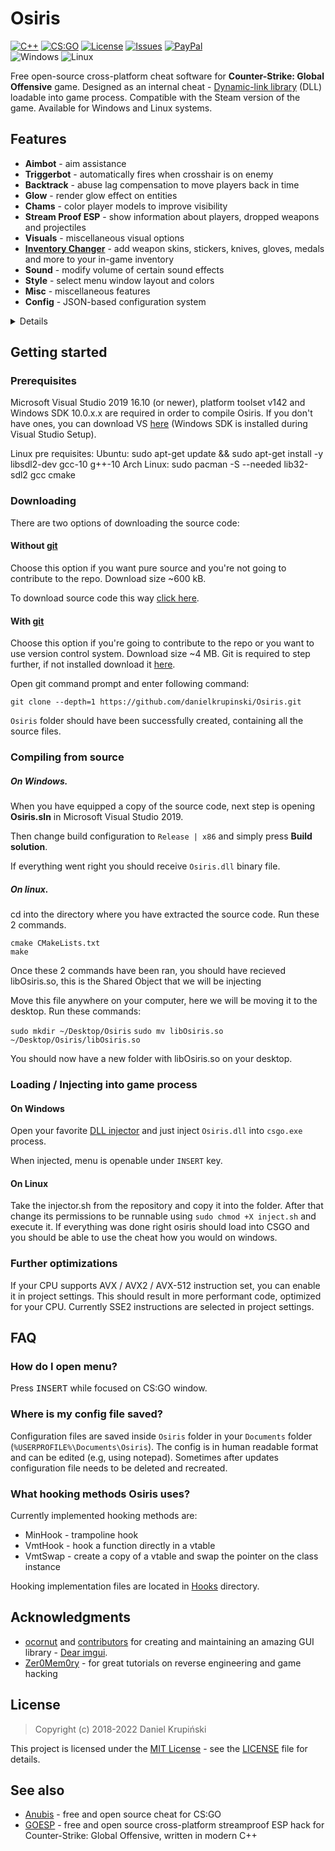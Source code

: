 # Osiris 
[![C++](https://img.shields.io/badge/language-C%2B%2B-%23f34b7d.svg?style=plastic)](https://en.wikipedia.org/wiki/C%2B%2B) 
[![CS:GO](https://img.shields.io/badge/game-CS%3AGO-yellow.svg?style=plastic)](https://store.steampowered.com/app/730/CounterStrike_Global_Offensive/) 
[![License](https://img.shields.io/github/license/danielkrupinski/Osiris.svg?style=plastic)](LICENSE)
[![Issues](https://img.shields.io/github/issues/danielkrupinski/Osiris.svg?style=plastic)](https://github.com/danielkrupinski/Osiris/issues)
[![PayPal](https://img.shields.io/badge/donate-PayPal-104098.svg?style=plastic&logo=PayPal)](https://paypal.me/DanielK19)
<br>![Windows](https://github.com/danielkrupinski/Osiris/workflows/Windows/badge.svg?branch=master&event=push)
![Linux](https://github.com/danielkrupinski/Osiris/workflows/Linux/badge.svg?branch=master&event=push)

Free open-source cross-platform cheat software for **Counter-Strike: Global Offensive** game. Designed as an internal cheat - [Dynamic-link library](https://en.wikipedia.org/wiki/Dynamic-link_library) (DLL) loadable into game process. Compatible with the Steam version of the game. Available for Windows and Linux systems.

## Features
*   **Aimbot** - aim assistance
*   **Triggerbot** - automatically fires when crosshair is on enemy
*   **Backtrack** - abuse lag compensation to move players back in time
*   **Glow** - render glow effect on entities
*   **Chams** - color player models to improve visibility
*   **Stream Proof ESP** - show information about players, dropped weapons and projectiles
*   **Visuals** - miscellaneous visual options
*   [**Inventory Changer**](Source/InventoryChanger/) - add weapon skins, stickers, knives, gloves, medals and more to your in-game inventory
*   **Sound** - modify volume of certain sound effects
*   **Style** - select menu window layout and colors
*   **Misc** - miscellaneous features
*   **Config** - JSON-based configuration system

<details>

*   **Aimbot** - aim assistance
    *   **Enabled** - on / off master switch
    *   **On key \[ key \]** - aimbot works only when chosen key is being held
    *   **Aimlock** - brings your aim to the target (affected by Smooth).
    *   **Silent** - aimbot is not visible on your screen (client-sided only)
    *   **Friendly fire** - treat allies as enemies
    *   **Visible only** - aim only on visible players
    *   **Scoped only** - aimbot works only when using scope (applies only to sniper rifles)
    *   **Ignore flash** - ignore flashbang i.e. aim when local player is flashed
    *   **Ignore smoke** - ignore smoke i.e. aim when target is in smoke
    *   **Auto shot** - shoot automatically when target found
    *   **Auto scope** - automatically scopes sniper rifle before shooting
    *   **Bone** - bone which aimbot aims at
    *   **Fov** - field-of-view which aimbot operates \[*0*-*255*\]
    *   **Smooth** - smooth aimbot movement in order to seem more human-like
    *   **Max aim inaccuracy** - maximum weapon inaccuracy allowing aimbot to run, lowering this value will e.g. disable aimbot while jumping or running

*   **Triggerbot** - automatically fires when crosshair is on enemy
    *   **Enabled** - on / off master switch
    *   **On key \[ key \]** - triggerbot works only when chosen key is being held
    *   **Friendly fire** - treat allies as enemies
    *   **Scoped only** - triggerbot works only when using scope (applies only to sniper rifles)
    *   **Ignore flash** - ignore flashbang i.e. shoot when local player is flashed
    *   **Ignore smoke** - ignore smoke i.e. shoot when target is in smoke
    *   **Hitgroup** - body parts on which triggerbot works
    *   **Shot delay** - delay time in ms (milliseconds)
    *   **Min damage** - minimal damage to fire.

*   **Backtrack** - abuse lag compensation in order to move players back in time
    *   **Enabled** - on / off master switch
    *   **Ignore smoke** - ignore smoke i.e. backtrack when target is in smoke
    *   **Time limit** - limit the backtracking window \[*1*-*200*ms\]

*   **Glow** - render glow effect on entities

    *Allies, Enemies, Planting (player planting bomb), Defusing (player defusing bomb), Local player, Weapons (dropped weapons), C4, Planted C4, Chickens, Defuse kits, Projectiles, Hostages, Ragdolls* **/** *All, Visible, Occluded*

    *   **Enabled** - on / off master switch
    *   **Health based** - color is based on player's hp
    *   **Color** - glow color in rgba format
    *   **Style** - glow style { `Default`, `Rim3d`, `Edge`, `Edge Pulse` }

*   **Chams** - color player models to improve visibility

    *Allies, Enemies, Planting (player planting bomb), Defusing (player defusing bomb), Local player, Weapons (dropped weapons), Hands (view model hands), Backtrack (requires backtrack to be enabled), Sleeves (view model)* **/** *All, Visible, Occluded*
    *   **Enabled** - on / off master switch
    *   **Health based** - color is based on player's hp
    *   **Blinking** - change transparency frequently
    *   **Material** - material applied to model { `Normal`, `Flat`, `Animated`, `Platinum`, `Glass`, `Chrome`, `Crystal`, `Silver`, `Gold`, `Plastic`, `Glow` }
    *   **Wireframe** - render triangle mesh instead of solid material
    *   **Cover** - draw chams material on top of the original material instead of overriding it
    *   **Ignore-Z** - draw material through walls

*   **ESP** - show additional information about players and game world
    1.  *Allies, Enemies*
        *   *All, Visible, Occluded*

    2.  *Weapons*

    3.  *Projectiles*
        *   *Flashbang, HE Grenade, Breach Charge, Bump Mine, Decoy Grenade, Molotov, TA Grenade, Smoke Grenade, Snowball*

    4.  *Danger Zone*
        *   *Sentries, Drones, Cash, Cash Dufflebag, Pistol Case, Light Case, Heavy Case, Explosive Case, Tools Case, Full Armor, Armor, Helmet, Parachute, Briefcase, Tablet Upgrade, ExoJump, Ammobox, Radar Jammer*

    *   **Enabled** - on / off master switch
    *   **Font** - esp text font
    *   **Snaplines** - draw snapline to player
    *   **Eye traces** - draw player eye traces (shows where player looks)
    *   **Box** - draw 2D box over player model
    *   **Name** - draw player name
    *   **Health** - draw player health
    *   **Health bar** - draw rectangle indicating player health
    *   **Armor** - draw player armor
    *   **Armor bar** - draw rectangle indicating player armor
    *   **Money** - draw player money
    *   **Head dot** - draw dot on player's head
    *   **Active Weapon** - draw player equipped weapon

*   **Visuals** - miscellaneous visual options
    *   **Disable post-processing** - disable post-processing effects in order to increase FPS
    *   **Inverse ragdoll gravity** - inverse gravitational acceleration on falling player ragdoll corpse (during death sequence)
    *   **No fog** - remove fog from map for better visibility
    *   **No 3d sky** - remove 3d skybox from map - increases FPS
    *   **No visual recoil** - remove visual recoil punch effect
    *   **No hands** - remove arms / hands model from first-person view
    *   **No sleeves** - remove sleeves model from first-person view
    *   **No weapons** - remove weapons model from first-person view
    *   **No smoke** - remove smoke grenade effect
    *   **No blur** - remove blur
    *   **No scope overlay** - remove black overlay while scoping
    *   **No grass** - remove grass from map in Danger Zone mode (`dz_blacksite` and `dz_sirocco` maps)
    *   **No shadows** - disable dynamic shadows
    *   **Wireframe smoke** - render smoke skeleton instead of particle effect
    *   **Zoom \[ key \]** - enable zoom on unzoomable weapons
    *   **Thirdperson** - thirdperson view
    *   **Thirdperson distance** - camera distance in thirdperson view
    *   **View model FOV** - change view model FOV \[*-60*-*0*-*60*\] (0 - actual view model, negative values - decreased view model, positive values - increased view model)
    *   **FOV** - change view FOV \[*-60*-*0*-*60*\] (0 - actual view fov, negative values - decreased, positive values - increased)
    *   **Far Z** - far clipping range, useful after disabling fog on large maps (e.g `dz_sirocco`) to render distant buildings
    *   **Flash reduction** - reduces flashbang grenade effect \[*0*-*100*%\] (0 - full flash, 100 - no flash)
    *   **Brightness** - control game brightness \[*0.0*-*1.0*\]
    *   **Skybox** - change sky(box)
    *   **World color** - set world material ambient light color
    *   **Deagle spinner** - play "spinning" inspect animation when holding Deagle
    *   **Screen effect** - screenspace effect - *Drone cam, Drone cam with noise, Underwater, Healthboost, Dangerzone*
    *   **Hit effect** - show screen effect on enemy hit
    *   **Hit marker** - show a cross detail on enemy hit

*   **Inventory Changer** - add weapon skins, stickers, knives, gloves, medals and more to your in-game inventory

*   **Sound** - modify volume of certain sound effects
    *   **Chicken volume** - volume of chicken sounds

    *Local player, Allies, Enemies*
    *   **Master volume** - overall volume of sounds emitted by player
    *   **Headshot volume** - volume of headshot sound (when player gets headshoted)
    *   **Weapon volume** - volume of player weapon shots
    *   **Footstep volume** - volume of player footsteps

*   **Misc** - miscellaneous features
    *   **Menu key \[ key \]** - menu toggle key

    *   **Menu style** - menu style toggle (*Classic* **/** *One window*)

    *   **Menu colors** - menu color theme (*Dark **/** Light **/** Classic*)

    *   **Anti AFK kick** - avoid auto-kick by server for inactivity

    *   **Auto strafe** - automatically strafe in air following mouse movement

    *   **Bunny hop** - automatically simulate space bar press / release while jump button is being held; increases movement speed

    *   **Clan tag** - set custom clan tag

    *   **Animated clan tag** - animate clan tag

    *   **Fast duck** - remove crouch delay

    *   **Sniper crosshair** - draw crosshair while holding sniper rifle

    *   **Recoil crosshair** - crosshair follows recoil pattern

    *   **Auto pistol** - fire pistols like automatic rifles

    *   **Auto reload** - automatically reload if weapon has empty clip

    *   **Auto accept** - automatically accept competitive match

    *   **Radar hack** - show enemies positions on radar

    *   **Reveal ranks** - show player ranks in scoreboard in competitive modes

    *   **Reveal money** - show enemies' money in scoreboard

    *   **Spectator list** - show nicknames of players spectating you

    *   **Watermark** - show cheat name in the upper-left screen corner and fps & ping in the upper-right corner

    *   **Offscreen Enemies** - draw circles on the screen indicating that there are enemies behind us

    *   **Fix animation LOD** - fix aimbot inaccuracy for players behind local player

    *   **Fix bone matrix** - correct client bone matrix to be closer to server one

    *   **Disable model occlusion** - draw player models even if they are behind thick walls

    *   **Kill message** - print message to chat after killing an enemy

    *   **Name stealer** - mimic other players names

    *   **Custom clantag** - set a custom clantag

    *   **Fast plant** - plants bomb on bombsite border, when holding <kbd>LMB</kbd> or <kbd>E</kbd> key

    *   **Fast Stop** - stops the player faster than normal

    *   **Quick reload** - perform quick weapon switch during reload for faster reload

    *   **Prepare revolver \[ key \]** - keep revolver cocked, optionally on key

    *   **Fix tablet signal** - allow use tablet on underground (dangerzone)

    *   **Hit Sound** - sound emitted when hurting enemy

    *   **Chocked packets** - length of sequence of chocked ticks

    *   **Max angle delta** - maximum viewangles change per tick

    *   **Aspect Ratio** - allows you to change the aspect ratio

    *   **Purchase List** - show the purchased equipment by enemies.

    *   **Reportbot** - automatically report players on server for cheating or other abusive actions
        *   **Enabled** - on / off master switch
        *   **Target** - report target *Enemies/Allies/All*
        *   **Delay** - delay between reports, in seconds
        *   **Aimbot** - report for aim assistance
        *   **Wallhack** - report for visual assistance
        *   **Other** - report for other assistance
        *   **Griefing** - report for griefing
        *   **Abusive Communications** - report for abusive communications

    *   **Unhook** - unload cheat

*   **Config** - JSON-based configuration system
    *   **Create config** - create new configuration file
    *   **Reset config** - restore default configuration settings (does not touch saved configuration)
    *   **Load selected** - load selected configuration file
    *   **Save selected** - save selected configuration file
    *   **Delete selected** - delete selected configuration file
    *   **Reload configs** - reload configs list
</details>

## Getting started

### Prerequisites
Microsoft Visual Studio 2019 16.10 (or newer), platform toolset v142 and Windows SDK 10.0.x.x are required in order to compile Osiris. If you don't have ones, you can download VS [here](https://visualstudio.microsoft.com/) (Windows SDK is installed during Visual Studio Setup).


Linux pre requisites:
Ubuntu: sudo apt-get update && sudo apt-get install -y libsdl2-dev gcc-10 g++-10
Arch Linux: sudo pacman -S --needed lib32-sdl2 gcc cmake

### Downloading

There are two options of downloading the source code:

#### Without [git](https://git-scm.com)

Choose this option if you want pure source and you're not going to contribute to the repo. Download size ~600 kB.

To download source code this way [click here](https://github.com/danielkrupinski/Osiris/archive/master.zip).

#### With [git](https://git-scm.com)

Choose this option if you're going to contribute to the repo or you want to use version control system. Download size ~4 MB. Git is required to step further, if not installed download it [here](https://git-scm.com).

Open git command prompt and enter following command:

    git clone --depth=1 https://github.com/danielkrupinski/Osiris.git

`Osiris` folder should have been successfully created, containing all the source files.

### Compiling from source


##### On Windows.
When you have equipped a copy of the source code, next step is opening **Osiris.sln** in Microsoft Visual Studio 2019.

Then change build configuration to `Release | x86` and simply press **Build solution**.

If everything went right you should receive `Osiris.dll`  binary file.

##### On linux.

cd into the directory where you have extracted the source code.
Run these 2 commands.
```
cmake CMakeLists.txt
make
```
Once these 2 commands have been ran, you should have recieved libOsiris.so, this is the Shared Object that we will be injecting

Move this file anywhere on your computer, here we will be moving it to the desktop.
Run these commands:

`sudo mkdir ~/Desktop/Osiris`
`sudo mv libOsiris.so  ~/Desktop/Osiris/libOsiris.so`

You should now have a new folder with libOsiris.so on your desktop.


### Loading / Injecting into game process
#### On Windows
Open your favorite [DLL injector](https://en.wikipedia.org/wiki/DLL_injection) and just inject `Osiris.dll` into `csgo.exe` process.

When injected, menu is openable under `INSERT` key.

#### On Linux
Take the injector.sh from the repository and copy it into the folder.
After that change its permissions to be runnable using `sudo chmod +X inject.sh`
and execute it. If everything was done right osiris should load into CSGO and you should be able to use the cheat how you would on windows.


### Further optimizations
If your CPU supports AVX / AVX2 / AVX-512 instruction set, you can enable it in project settings. This should result in more performant code, optimized for your CPU. Currently SSE2 instructions are selected in project settings.

## FAQ

### How do I open menu?
Press <kbd>INSERT</kbd> while focused on CS:GO window.

### Where is my config file saved?
Configuration files are saved inside `Osiris` folder in your `Documents` folder (`%USERPROFILE%\Documents\Osiris`). The config is in human readable format and can be edited (e.g, using notepad). Sometimes after updates configuration file needs to be deleted and recreated.

### What hooking methods Osiris uses?
Currently implemented hooking methods are:
*   MinHook - trampoline hook
*   VmtHook - hook a function directly in a vtable
*   VmtSwap - create a copy of a vtable and swap the pointer on the class instance

Hooking implementation files are located in [Hooks](Source/Hooks) directory.

## Acknowledgments

*   [ocornut](https://github.com/ocornut) and [contributors](https://github.com/ocornut/imgui/graphs/contributors) for creating and maintaining an amazing GUI library - [Dear imgui](https://github.com/ocornut/imgui).
*   [Zer0Mem0ry](https://github.com/Zer0Mem0ry) - for great tutorials on reverse engineering and game hacking

## License

> Copyright (c) 2018-2022 Daniel Krupiński

This project is licensed under the [MIT License](https://opensource.org/licenses/mit-license.php) - see the [LICENSE](https://github.com/danielkrupinski/Osiris/blob/master/LICENSE) file for details.

## See also
*   [Anubis](https://github.com/danielkrupinski/Anubis) - free and open source cheat for CS:GO
*   [GOESP](https://github.com/danielkrupinski/GOESP) - free and open source cross-platform streamproof ESP hack for Counter-Strike: Global Offensive, written in modern C++
